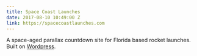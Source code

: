 ```yaml
---
title: Space Coast Launches
date: 2017-08-10 10:49:00 Z
link: https://spacecoastlaunches.com
---
```


A space-aged parallax countdown site for Florida based rocket launches. Built on [Wordpress](https://whosdustin.com/wordpress).
